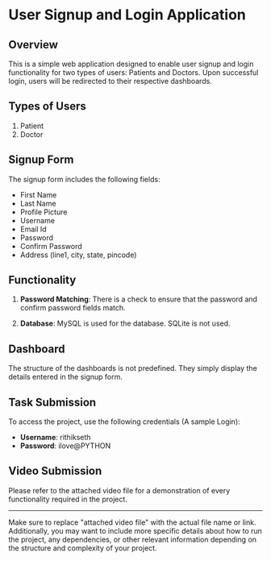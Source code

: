 # User Signup and Login Application

## Overview

This is a simple web application designed to enable user signup and login functionality for two types of users: Patients and Doctors. Upon successful login, users will be redirected to their respective dashboards.

## Types of Users

1. Patient
2. Doctor

## Signup Form

The signup form includes the following fields:

- First Name
- Last Name
- Profile Picture
- Username
- Email Id
- Password
- Confirm Password
- Address (line1, city, state, pincode)

## Functionality

1. **Password Matching**: There is a check to ensure that the password and confirm password fields match.

2. **Database**: MySQL is used for the database. SQLite is not used.

## Dashboard

The structure of the dashboards is not predefined. They simply display the details entered in the signup form.

## Task Submission

To access the project, use the following credentials (A sample Login):

- **Username**: rithikseth
- **Password**: ilove@PYTHON

## Video Submission

Please refer to the attached video file for a demonstration of every functionality required in the project.

---

Make sure to replace "attached video file" with the actual file name or link. Additionally, you may want to include more specific details about how to run the project, any dependencies, or other relevant information depending on the structure and complexity of your project.
